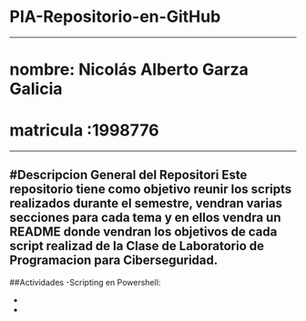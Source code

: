 
# PIA-Repositorio-en-GitHub

---

# nombre: Nicolás Alberto Garza Galicia

# matricula :1998776
---
#Descripcion General del Repositori
Este repositorio tiene como objetivo reunir los scripts realizados durante el semestre, vendran varias secciones  para cada  tema y en ellos vendra un README donde vendran los objetivos de cada script realizad de la Clase  de Laboratorio de Programacion para Ciberseguridad.
---
##Actividades
-Scripting en Powershell:

-

-
